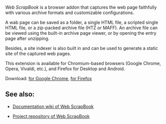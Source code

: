 *Web ScrapBook* is a browser addon that captures the web page faithfully with various archive formats and customizable configurations.

A wab page can be saved as a folder, a single HTML file, a scripted single HTML file, or a zip-packed archive file (HTZ or MAFF). An archive file can be viewed using the built-in archive page viewer, or by opening the entry page after unzipping.

Besides, a site indexer is also built in and can be used to generate a static site of the captured web pages.

This extension is available for Chromium-based browsers (Google Chrome, Opera, Vivaldi, etc.), and Firefox for Desktop and Android.

Download: [for Google Chrome](https://chrome.google.com/webstore/detail/web-scrapbook/oegnpmiddfljlloiklpkeelagaeejfai), [for Firefox](https://addons.mozilla.org/firefox/addon/web-scrapbook/)

## See also:

* [Documentation wiki of Web ScrapBook](https://github.com/danny0838/webscrapbook/wiki)

* [Project repository of Web ScrapBook](https://github.com/danny0838/webscrapbook)
